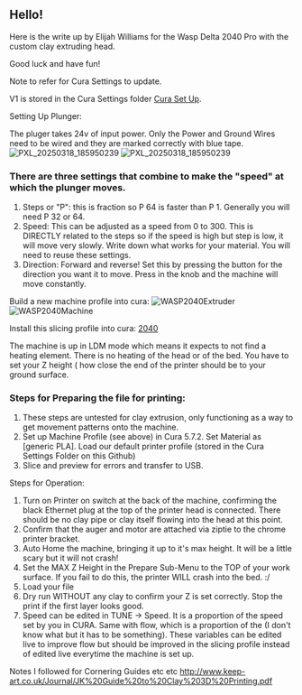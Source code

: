 ## Hello!

Here is the write up by Elijah Williams for the Wasp Delta 2040 Pro with the custom clay extruding head.

Good luck and have fun!

Note to refer for Cura Settings to update. 

V1 is stored in the Cura Settings folder [Cura Set Up](CuraSettings/).

Setting Up Plunger:

The pluger takes 24v of input power.
Only the Power and Ground Wires need to be wired and they are marked correctly with blue tape.
![PXL_20250318_185950239](https://github.com/user-attachments/assets/d4547665-5117-441b-b087-c6f2b6715fb3)
![PXL_20250318_185950239](https://github.com/user-attachments/assets/51962943-6461-4629-8d87-9b48eb96c302)


### There are three settings that combine to make the "speed" at which the plunger moves.

1. Steps or "P": this is fraction so P 64 is faster than P 1. Generally you will need P 32 or 64.
2. Speed: This can be adjusted as a speed from 0 to 300. This is DIRECTLY related to the steps so if the speed is high but step is low, it will move very slowly. Write down what works for your material. You will need to reuse these settings.
3. Direction: Forward and reverse! Set this by pressing the button for the direction you want it to move. Press in the knob and the machine will move constantly.

Build a new machine profile into cura:
![WASP2040Extruder](https://github.com/user-attachments/assets/f0f48206-fad1-4e55-91fa-17996a01b22d)
![WASP2040Machine](https://github.com/user-attachments/assets/53244032-835f-416c-938d-514df9c212d2)

Install this slicing profile into cura:
[2040](https://github.com/DigitalFabricationLab-NYIT-SoAD/resources/blob/main/RobotLab/ClayPrinting/CuraSettings/WASP2040_CLAY.curaprofile)

The machine is up in LDM mode which means it expects to not find a heating element. There is no heating of the head or of the bed. 
You have to set your Z height ( how close the end of the printer should be to your ground surface. 


### Steps for Preparing the file for printing:

1. These steps are untested for clay extrusion, only functioning as a way to get movement patterns onto the machine.
2. Set up Machine Profile (see above) in Cura 5.7.2. Set Material as [generic PLA]. Load our default printer profile (stored in the Cura Settings Folder on this Github)
3. Slice and preview for errors and transfer to USB.

Steps for Operation:

1. Turn on Printer on switch at the back of the machine, confirming the black Ethernet plug at the top of the printer head is connected. There should be no clay pipe or clay itself flowing into the head at this point.
2. Confirm that the auger and motor are attached via ziptie to the chrome printer bracket.
3. Auto Home the machine, bringing it up to it's max height. It will be a little scary but it will not crash!
4. Set the MAX Z Height in the Prepare Sub-Menu to the TOP of your work surface. If you fail to do this, the printer WILL crash into the bed. :/
5. Load your file 
6. Dry run WITHOUT any clay to confirm your Z is set correctly. Stop the print if the first layer looks good.
7. Speed can be edited in TUNE -> Speed. It is a proportion of the speed set by you in CURA. Same with flow, which is a proportion of the (I don't know what but it has to be something). These variables can be edited live to improve flow but should be improved in the slicing profile instead of edited live everytime the machine is set up.

Notes I followed for Cornering Guides etc etc
http://www.keep-art.co.uk/Journal/JK%20Guide%20to%20Clay%203D%20Printing.pdf

